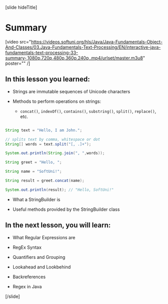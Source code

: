 [slide hideTitle]
# Summary

[video src="https://videos.softuni.org/hls/Java/Java-Fundamentals-Object-And-Classes/03.Java-Fundamentals-Text-Processing/EN/interactive-java-fundamentals-text-processing-33-summary-,1080p,720p,480p,360p,240p,.mp4/urlset/master.m3u8" poster="" /]

## In this lesson you learned:

- Strings are immutable sequences of Unicode characters

- Methods to perform operations on strings:
    - `concat()`, `indexOf()`, `contains()`, `substring()`, `split()`, `replace()`, etc.

```java

String text = "Hello, I am John.";

// splits text by comma, whitespace or dot
String[] words = text.split("[, .]+");

System.out.println(String.join(", ",words));
```

```java
String greet = "Hello, ";

String name = "SoftUni!";

String result = greet.concat(name);

System.out.println(result); // "Hello, SoftUni!"
```

- What a StringBuilder is

- Useful methods provided by the StringBuilder class 

## In the next lesson, you will learn:

- What Regular Expressions are

- RegEx Syntax

- Quantifiers and Grouping

- Lookahead and Lookbehind

- Backreferences

- Regex in Java

[/slide]
